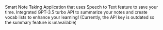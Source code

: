 Smart Note Taking Application that uses Speech to Text feature to save your time.
Integrated GPT-3.5 turbo API to summarize your notes and create vocab lists to enhance your learning!
(Currently, the API key is outdated so the summary feature is unavailable)
